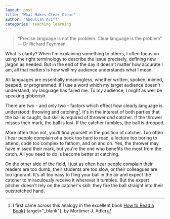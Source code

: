 ```yaml
---
layout: post
title: "What Makes Clear Clear"
author: "Abdullah Ariff"
categories: teaching learning
---
```


> "Precise language is not the problem. Clear language is the problem"
> -- Dr Richard Feynman

What is clarity? When I'm explaining something to others, I often focus on using the right terminology to describe the issue precisely, defining new jargon as needed. But in the end of the day it doesn't matter how accurate I am, all that matters is how well my audience understands what I mean.

All languages are essentially meaningless, whether written, spoken, mimed, beeped, or programmed. If I use a word which my target audience doesn't understand, my language has failed me. To my audience, I might as well be speaking gibberish.

There are two - and only two - factors which effect how clearly language is understood: throwing and catching[^1]. It's in the interest of both parties that the ball is caught, but skill is required of thrower _and_ catcher. If the thrower misses their mark, the ball is lost. If the catcher fumbles, the ball is dropped.

More often than not, you'll find yourself in the position of catcher. Too often I hear people complain of a book too hard to read, a lecture too boring to attend, code too complex to fathom, and on and on. Yes, the thrower may have missed their mark, but you're the one who benefits the most from the catch. All you need to do is become better at catching.

On the other side of the field, I just as often hear people complain their readers are too dumb, their students are too slow, or their colleagues are too ignorant. It's all too easy to fling your ball in the air and expect the catcher to miraculously receive it wherever it tumbles. But the expert pitcher doesn't rely on the catcher's skill: they fire the ball straight into their outstretched hand.

[^1]: I first came across this analogy in the excellent book [How to Read a Book](https://www.goodreads.com/book/show/567610.How_to_Read_a_Book){:target="_blank"}, by Mortimer J. Adler
